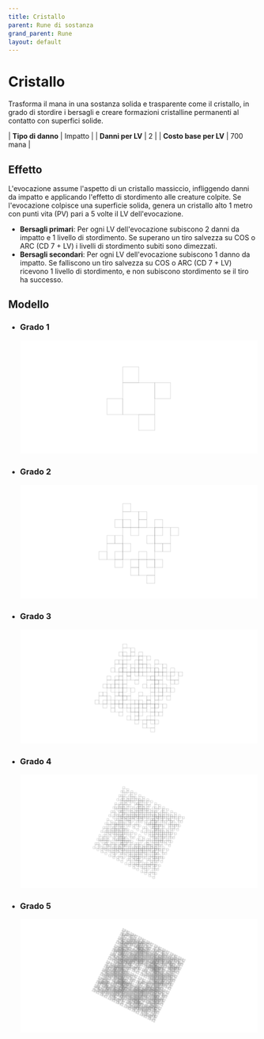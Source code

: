 ```yaml
---
title: Cristallo
parent: Rune di sostanza
grand_parent: Rune
layout: default
---
```


# **Cristallo**

Trasforma il mana in una sostanza solida e trasparente come il cristallo, in grado di stordire i bersagli e creare formazioni cristalline permanenti al contatto con superfici solide.

| **Tipo di danno**      | Impatto                                   |
| **Danni per LV**       | 2                                         |
| **Costo base per LV**  | 700 mana                                  |

## Effetto
L'evocazione assume l'aspetto di un cristallo massiccio, infliggendo danni da impatto e applicando l'effetto di stordimento alle creature colpite. Se l'evocazione colpisce una superficie solida, genera un cristallo alto 1 metro con punti vita (PV) pari a 5 volte il LV dell'evocazione.  
- **Bersagli primari**: Per ogni LV dell'evocazione subiscono 2 danni da impatto e 1 livello di stordimento. Se superano un tiro salvezza su COS o ARC (CD 7 + LV) i livelli di stordimento subiti sono dimezzati.
- **Bersagli secondari**: Per ogni LV dell'evocazione subiscono 1 danno da impatto. Se falliscono un tiro salvezza su COS o ARC (CD 7 + LV) ricevono 1 livello di stordimento, e non subiscono stordimento se il tiro ha successo.

## Modello
- ### Grado 1<br>
  ![Grado 1](1.png "Grado 1")
- ### Grado 2<br>
  ![Grado 2](2.png "Grado 2")
- ### Grado 3<br>
  ![Grado 3](3.png "Grado 3")
- ### Grado 4<br>
  ![Grado 4](4.png "Grado 4")
- ### Grado 5<br>
  ![Grado 5](5.png "Grado 5")
